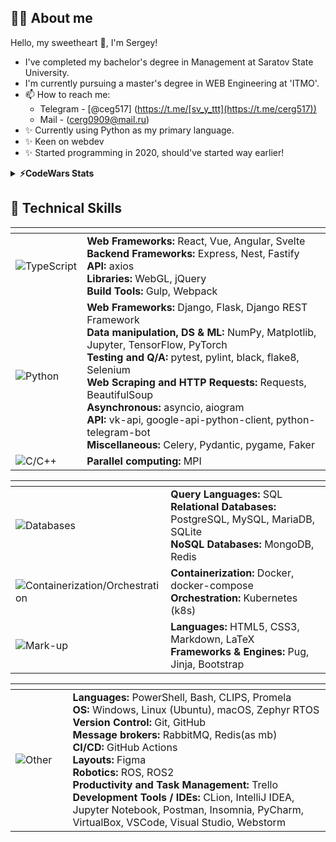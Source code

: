## 🙋‍♂️ About me
Hello, my sweetheart 👋, I'm Sergey!
- I've completed my bachelor's degree in Management at Saratov State University.
- I'm currently pursuing a master's degree in WEB Engineering at  'ITMO'.
- 📫 How to reach me: 
    - Telegram - [@ceg517] (https://t.me/[sv_y_ttt](https://t.me/cerg517))
    - Mail - (cerg0909@mail.ru)
- ✨ Currently using Python as my primary language.
- ✨ Keen on webdev
- ✨ Started programming in 2020, should've started way earlier!



<details>
  <summary>
    <b>⚡CodeWars Stats</b>
  </summary>
  <br />
  <div align="center">

  [![Github Readme Codewars](https://codewars-stats-ignacio-cuadra.vercel.app/?username=svvvyt)](https://github.com/ignacio-cuadra/github-readme-codewars)
    
  </div>
</details>

<h2>💼 Technical Skills</h2>
<div align="center">

<table>
    <thead>
        <tr>
        <th width="130px"></th>
        <th width="870px"></th>
        </tr>
    </thead>
    <tr><td style="width: 130px;">
      <img src="https://img.shields.io/badge/TypeScript-007ACC?style=for-the-badge&logo=typescript&logoColor=white" alt="TypeScript"/>
      </td><td>
      <strong>Web Frameworks:</strong> React, Vue, Angular, Svelte<br>
      <strong>Backend Frameworks:</strong> Express, Nest, Fastify<br>
      <strong>API:</strong> axios<br>
      <strong>Libraries:</strong> WebGL, jQuery<br>
      <strong>Build Tools:</strong> Gulp, Webpack<br>
    </td></tr>
    <tr><td style="width: 130px;">
        <img src="https://img.shields.io/badge/python-3670A0?style=for-the-badge&logo=python&logoColor=ffdd54" alt="Python"/>
        </td><td>
        <strong>Web Frameworks:</strong> Django, Flask, Django REST Framework<br>
        <strong>Data manipulation, DS & ML:</strong> NumPy, Matplotlib, Jupyter, TensorFlow, PyTorch<br>
        <strong>Testing and Q/A:</strong> pytest, pylint, black, flake8, Selenium <br>
        <strong>Web Scraping and HTTP Requests:</strong> Requests, BeautifulSoup<br>
        <strong>Asynchronous:</strong> asyncio, aiogram <br>
        <strong>API:</strong> vk-api, google-api-python-client, python-telegram-bot<br>
        <strong>Miscellaneous:</strong> Celery, Pydantic, pygame, Faker<br>
    </td></tr>
    <tr><td style="width: 130px;">
        <img src="https://img.shields.io/badge/C/C++-%2300599C.svg?style=for-the-badge&logo=c%2B%2B&logoColor=white" alt="C/C++"/>
        </td><td>
        <strong>Parallel computing:</strong> MPI
    </td></tr>
</table>


<table>
    <thead>
        <tr>
        <th width="130px"></th>
        <th width="870px"></th>
        </tr>
    </thead>
    <tr><td style="width: 130px;">
        <img src="https://img.shields.io/badge/databases-003B57?style=for-the-badge&logo=database&logoColor=white" alt="Databases"/>
        </td><td>
        <strong>Query Languages:</strong> SQL<br>
        <strong>Relational Databases:</strong> PostgreSQL, MySQL, MariaDB, SQLite<br>
        <strong>NoSQL Databases:</strong> MongoDB, Redis
    </td></tr>
    <tr><td style="width: 130px;">
        <img src="https://img.shields.io/badge/Containers-%230db7ed.svg?style=for-the-badge" alt="Containerization/Orchestration"/>
        </td><td>
        <strong>Containerization:</strong> Docker, docker-compose<br>
        <strong>Orchestration:</strong> Kubernetes (k8s)<br>
    </td></tr>
    <tr><td style="width: 130px;">
        <img src="https://img.shields.io/badge/Markup-%23E34F26.svg?style=for-the-badge" alt="Mark-up"/>
        </td><td>
        <strong>Languages:</strong> HTML5, CSS3, Markdown, LaTeX<br>
        <strong>Frameworks & Engines:</strong> Pug, Jinja, Bootstrap<br>
    </td></tr>
</table>


<table>
    <thead >
        <tr>
        <th width="130px"></th>
        <th width="870px"></th>
        </tr>
    </thead>
    <tr><td style="width: 130px;">
        <img src="https://img.shields.io/badge/Other-545454.svg?style=for-the-badge" alt="Other"/>
        </td><td>
        <strong>Languages:</strong> PowerShell, Bash, CLIPS, Promela<br>
        <strong>OS:</strong> Windows, Linux (Ubuntu), macOS, Zephyr RTOS<br>
        <strong>Version Control:</strong> Git, GitHub <br>
        <strong>Message brokers:</strong> RabbitMQ, Redis(as mb) <br>
        <strong>CI/CD:</strong> GitHub Actions <br>
        <strong>Layouts:</strong> Figma<br>
        <strong>Robotics:</strong> ROS, ROS2 <br>
        <strong>Productivity and Task Management:</strong> Trello <br>
        <strong>Development Tools / IDEs:</strong> CLion, IntelliJ IDEA, Jupyter Notebook, Postman, Insomnia, PyCharm, VirtualBox, VSCode, Visual Studio, Webstorm <br>
    </td></tr>
</table>
<!--
**svvvyt/svvvyt** is a ✨ _special_ ✨ repository because its `README.md` (this file) appears on your GitHub profile.
Here are some ideas to get you started:
- 🔭 I’m currently working on ...
- 🌱 I’m currently learning ...
- 👯 I’m looking to collaborate on ...
- 🤔 I’m looking for help with ...
- 💬 Ask me about ...
- 📫 How to reach me: ...
- 😄 Pronouns: ...
- ⚡ Fun fact: ...
-->
